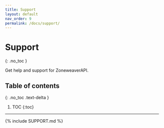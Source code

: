 ```yaml
---
title: Support
layout: default
nav_order: 9
permalink: /docs/support/
---
```


# Support
{: .no_toc }

Get help and support for ZoneweaverAPI.

## Table of contents
{: .no_toc .text-delta }

1. TOC
{:toc}

---

{% include SUPPORT.md %}
